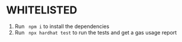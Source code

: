 # WHITELISTED
1. Run ` npm i` to install the dependencies
2. Run ` npx hardhat test` to run the tests and get a gas usage report
